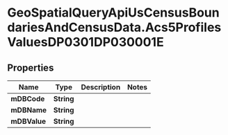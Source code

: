 # GeoSpatialQueryApiUsCensusBoundariesAndCensusData.Acs5ProfilesValuesDP0301DP030001E

## Properties

Name | Type | Description | Notes
------------ | ------------- | ------------- | -------------
**mDBCode** | **String** |  | 
**mDBName** | **String** |  | 
**mDBValue** | **String** |  | 


